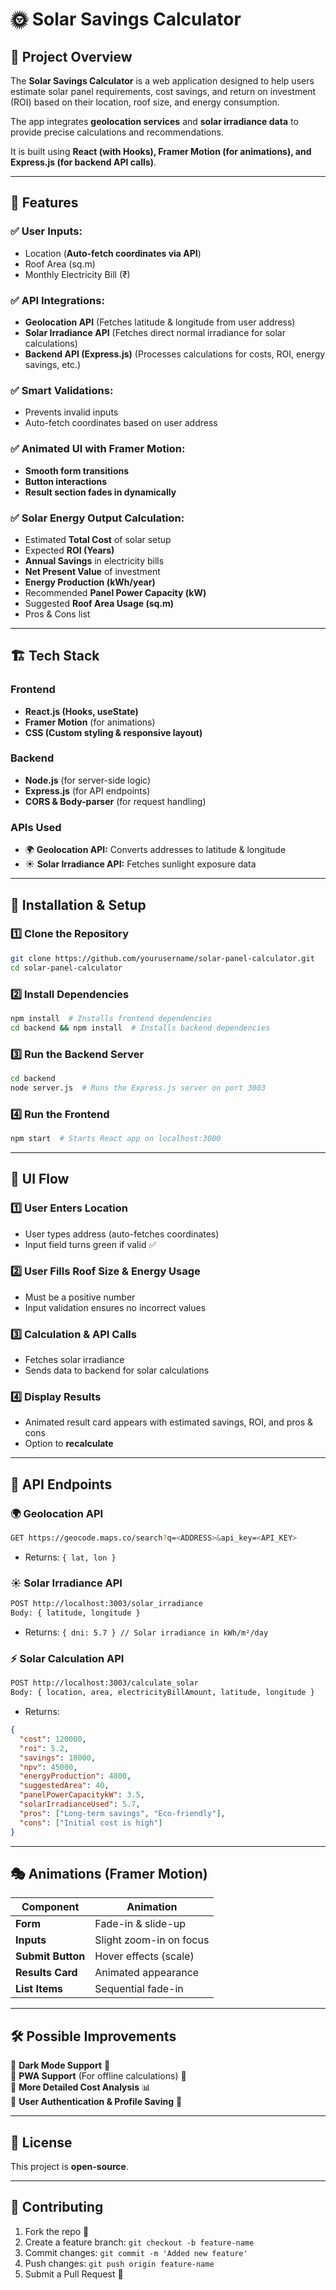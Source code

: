 # 🌞 Solar Savings Calculator

## 📌 Project Overview
The **Solar Savings Calculator** is a web application designed to help users estimate solar panel requirements, cost savings, and return on investment (ROI) based on their location, roof size, and energy consumption.

The app integrates **geolocation services** and **solar irradiance data** to provide precise calculations and recommendations.

It is built using **React (with Hooks), Framer Motion (for animations), and Express.js (for backend API calls)**.

---
## 🚀 Features
### ✅ User Inputs:
- Location (**Auto-fetch coordinates via API**)
- Roof Area (sq.m)
- Monthly Electricity Bill (₹)

### ✅ API Integrations:
- **Geolocation API** (Fetches latitude & longitude from user address)
- **Solar Irradiance API** (Fetches direct normal irradiance for solar calculations)
- **Backend API (Express.js)** (Processes calculations for costs, ROI, energy savings, etc.)

### ✅ Smart Validations:
- Prevents invalid inputs
- Auto-fetch coordinates based on user address

### ✅ Animated UI with Framer Motion:
- **Smooth form transitions**
- **Button interactions**
- **Result section fades in dynamically**

### ✅ Solar Energy Output Calculation:
- Estimated **Total Cost** of solar setup
- Expected **ROI (Years)**
- **Annual Savings** in electricity bills
- **Net Present Value** of investment
- **Energy Production (kWh/year)**
- Recommended **Panel Power Capacity (kW)**
- Suggested **Roof Area Usage (sq.m)**
- Pros & Cons list

---
## 🏗️ Tech Stack
### **Frontend**
- **React.js (Hooks, useState)**
- **Framer Motion** (for animations)
- **CSS (Custom styling & responsive layout)**

### **Backend**
- **Node.js** (for server-side logic)
- **Express.js** (for API endpoints)
- **CORS & Body-parser** (for request handling)

### **APIs Used**
- 🌍 **Geolocation API:** Converts addresses to latitude & longitude
- ☀️ **Solar Irradiance API:** Fetches sunlight exposure data

---
## 🔧 Installation & Setup

### 1️⃣ **Clone the Repository**
```sh
git clone https://github.com/yourusername/solar-panel-calculator.git
cd solar-panel-calculator
```

### 2️⃣ **Install Dependencies**
```sh
npm install  # Installs frontend dependencies
cd backend && npm install  # Installs backend dependencies
```

### 3️⃣ **Run the Backend Server**
```sh
cd backend
node server.js  # Runs the Express.js server on port 3003
```

### 4️⃣ **Run the Frontend**
```sh
npm start  # Starts React app on localhost:3000
```

---
## 🎨 UI Flow
### **1️⃣ User Enters Location**
- User types address (auto-fetches coordinates)
- Input field turns green if valid ✅

### **2️⃣ User Fills Roof Size & Energy Usage**
- Must be a positive number
- Input validation ensures no incorrect values

### **3️⃣ Calculation & API Calls**
- Fetches solar irradiance
- Sends data to backend for solar calculations

### **4️⃣ Display Results**
- Animated result card appears with estimated savings, ROI, and pros & cons
- Option to **recalculate**

---
## 📡 API Endpoints
### 🌍 **Geolocation API**
```sh
GET https://geocode.maps.co/search?q=<ADDRESS>&api_key=<API_KEY>
```
- Returns: `{ lat, lon }`

### ☀️ **Solar Irradiance API**
```sh
POST http://localhost:3003/solar_irradiance
Body: { latitude, longitude }
```
- Returns: `{ dni: 5.7 } // Solar irradiance in kWh/m²/day`

### ⚡ **Solar Calculation API**
```sh
POST http://localhost:3003/calculate_solar
Body: { location, area, electricityBillAmount, latitude, longitude }
```
- Returns:
```json
{
  "cost": 120000,
  "roi": 5.2,
  "savings": 18000,
  "npv": 45000,
  "energyProduction": 4800,
  "suggestedArea": 40,
  "panelPowerCapacitykW": 3.5,
  "solarIrradianceUsed": 5.7,
  "pros": ["Long-term savings", "Eco-friendly"],
  "cons": ["Initial cost is high"]
}
```

---
## 🎭 Animations (Framer Motion)
| Component | Animation |
|-----------|-----------|
| **Form** | Fade-in & slide-up |
| **Inputs** | Slight zoom-in on focus |
| **Submit Button** | Hover effects (scale) |
| **Results Card** | Animated appearance |
| **List Items** | Sequential fade-in |

---
## 🛠️ Possible Improvements
🔹 **Dark Mode Support** 🌙  
🔹 **PWA Support** (For offline calculations) 📱  
🔹 **More Detailed Cost Analysis** 📊  
🔹 **User Authentication & Profile Saving** 🔐  

---
## 📜 License
This project is **open-source**.

---
## 🤝 Contributing
1. Fork the repo 🍴
2. Create a feature branch: `git checkout -b feature-name`
3. Commit changes: `git commit -m 'Added new feature'`
4. Push changes: `git push origin feature-name`
5. Submit a Pull Request 📌

